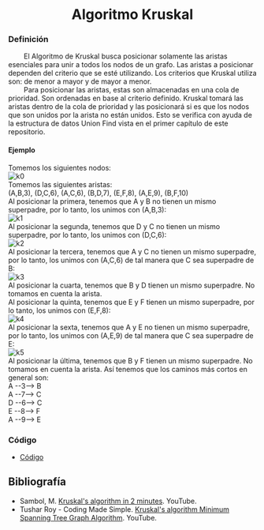 <div align="center">

# Algoritmo Kruskal  

 <div align="left">
 
 ### Definición    

&nbsp;&nbsp;&nbsp;&nbsp;&nbsp;&nbsp;&nbsp;&nbsp;El Algoritmo de Kruskal busca posicionar solamente las aristas esenciales para unir a todos los nodos de un grafo. Las aristas a posicionar dependen del criterio que se esté utilizando. Los criterios que Kruskal utiliza son: de menor a mayor y de mayor a menor.  
&nbsp;&nbsp;&nbsp;&nbsp;&nbsp;&nbsp;&nbsp;&nbsp;Para posicionar las aristas, estas son almacenadas en una cola de prioridad. Son ordenadas en base al criterio definido. Kruskal tomará las aristas dentro de la cola de prioridad y las posicionará si es que los nodos que son unidos por la arista no están unidos. Esto se verifica con ayuda de la estructura de datos Union Find vista en el primer capítulo de este repositorio.  

 #### Ejemplo  
  Tomemos los siguientes nodos:  
  ![k0](https://imgur.com/MKc0cZn.png)  
  Tomemos las siguientes aristas:  
  (A,B,3), (D,C,6), (A,C,6), (B,D,7), (E,F,8), (A,E,9), (B,F,10)  
  Al posicionar la primera, tenemos que A y B no tienen un mismo superpadre, por lo tanto, los unimos con (A,B,3):  
  ![k1](https://imgur.com/scoqlpE.png)  
  Al posicionar la segunda, tenemos que D y C no tienen un mismo superpadre, por lo tanto, los unimos con (D,C,6):  
  ![k2](https://imgur.com/tkt4mUB.png)  
  Al posicionar la tercera, tenemos que A y C no tienen un mismo superpadre, por lo tanto, los unimos con (A,C,6) de tal manera que C sea superpadre de B:  
  ![k3](https://imgur.com/33w9Qlg.png)  
  Al posicionar la cuarta, tenemos que B y D tienen un mismo superpadre. No tomamos en cuenta la arista.  
  Al posicionar la quinta, tenemos que E y F tienen un mismo superpadre, por lo tanto, los unimos con (E,F,8):  
  ![k4](https://imgur.com/5eMmCx4.png)  
  Al posicionar la sexta, tenemos que A y E no tienen un mismo superpadre, por lo tanto, los unimos con (A,E,9) de tal manera que C sea superpadre de E:  
  ![k5](https://imgur.com/QCmy8qU.png)  
  Al posicionar la última, tenemos que B y F tienen un mismo superpadre. No tomamos en cuenta la arista.
  Así tenemos que los caminos más cortos en general son:  
  A --3--> B  
  A --7--> C   
  D --6--> C  
  E --8--> F  
  A --9--> E  
  
   ### Código  
  * [Código](https://github.com/marinovivianUPB/Algoritmica/blob/main/Teoria%20de%20Grafos/Algoritmo%20Kruskal/kruskal/kruskal.cpp)  
  
## Bibliografía  
 * Sambol, M. [Kruskal's algorithm in 2 minutes](https://www.youtube.com/watch?v=71UQH7Pr9kU). YouTube.  
 * Tushar Roy - Coding Made Simple. [Kruskal's algorithm Minimum Spanning Tree Graph Algorithm](https://www.youtube.com/watch?v=fAuF0EuZVCk). YouTube.  
